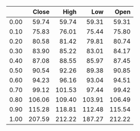 |      |   Close |   High |    Low |   Open |
|-----:|--------:|-------:|-------:|-------:|
| 0.00 |   59.74 |  59.74 |  59.31 |  59.31 |
| 0.10 |   75.83 |  76.01 |  75.44 |  75.80 |
| 0.20 |   80.58 |  81.42 |  79.81 |  80.74 |
| 0.30 |   83.90 |  85.22 |  83.01 |  84.17 |
| 0.40 |   87.08 |  88.55 |  85.97 |  87.45 |
| 0.50 |   90.54 |  92.26 |  89.38 |  90.85 |
| 0.60 |   94.23 |  96.16 |  93.04 |  94.51 |
| 0.70 |   99.12 | 101.53 |  97.44 |  99.42 |
| 0.80 |  106.06 | 109.40 | 103.91 | 106.49 |
| 0.90 |  115.28 | 118.81 | 112.48 | 115.54 |
| 1.00 |  207.59 | 212.22 | 187.27 | 212.22 |